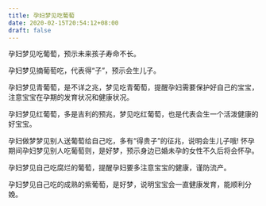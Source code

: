 ```yaml
---
title: 孕妇梦见吃葡萄
date: 2020-02-15T20:54:12+08:00
draft: false
---
```


孕妇梦见吃葡萄，预示未来孩子寿命不长。<br>

孕妇梦见摘葡萄吃，代表得“子”，预示会生儿子。<br>

孕妇梦见青葡萄，是不详之兆，梦见吃青葡萄，提醒孕妇需要保护好自己的宝宝，注意宝宝在孕期的发育状况和健康状况。<br>

孕妇梦见红葡萄，多是吉利的预兆，梦见吃红葡萄，也是代表会生一个活泼健康的好宝宝。<br>

孕妇做梦梦见别人送葡萄给自己吃，多有“得贵子”的征兆，说明会生儿子哦!
怀孕期间孕妇梦见别人吃葡萄则，是好梦，预示身边已婚未孕的女性不久后将会怀孕。<br>

孕妇梦见自己吃腐烂的葡萄，提醒孕妇要多注意宝宝的健康，谨防流产。<br>

孕妇梦见自己吃的成熟的紫葡萄，是好梦，说明宝宝会一直健康发育，能顺利分娩。<br>
